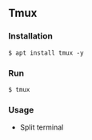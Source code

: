 ## Tmux

### Installation
```
$ apt install tmux -y
```

### Run
```
$ tmux
```

### Usage
* Split terminal

